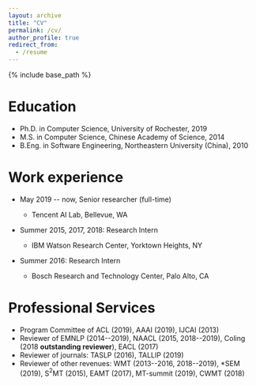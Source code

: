 ```yaml
---
layout: archive
title: "CV"
permalink: /cv/
author_profile: true
redirect_from:
  - /resume
---
```


{% include base_path %}

Education
======
* Ph.D. in Computer Science, University of Rochester, 2019
* M.S. in Computer Science, Chinese Academy of Science, 2014
* B.Eng. in Software Engineering, Northeastern University (China), 2010

Work experience
======
* May 2019 -- now, Senior researcher (full-time)
  * Tencent AI Lab, Bellevue, WA

* Summer 2015, 2017, 2018: Research Intern
  * IBM Watson Research Center, Yorktown Heights, NY

* Summer 2016: Research Intern
  * Bosch Research and Technology Center, Palo Alto, CA

Professional Services
======
* Program Committee of ACL (2019), AAAI (2019), IJCAI (2013)
* Reviewer of EMNLP (2014--2019), NAACL (2015, 2018--2019), Coling (2018 **outstanding reviewer**), EACL (2017)
* Reviewer of journals: TASLP (2016), TALLIP (2019)
* Reviewer of other revenues: WMT (2013--2016, 2018--2019), \*SEM (2019), S$^2$MT (2015), EAMT (2017), MT-summit (2019), CWMT (2018)
